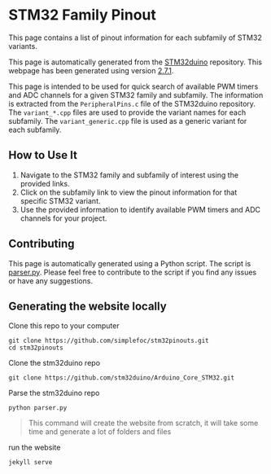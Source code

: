 # STM32 Family Pinout

This page contains a list of pinout information for each subfamily of STM32 variants.

This page is automatically generated from the [STM32duino](https://github.com/stm32duino/Arduino_Core_STM32) repository. This webpage has been generated using version [2.7.1](https://github.com/stm32duino/Arduino_Core_STM32/releases).

This page is intended to be used for quick search of available PWM timers and ADC channels for a given STM32 family and subfamily. The information is extracted from the `PeripheralPins.c` file of the STM32duino repository. The `variant_*.cpp` files are used to provide the variant names for each subfamily. The `variant_generic.cpp` file is used as a generic variant for each subfamily.

## How to Use It

1. Navigate to the STM32 family and subfamily of interest using the provided links.
2. Click on the subfamily link to view the pinout information for that specific STM32 variant.
3. Use the provided information to identify available PWM timers and ADC channels for your project.

## Contributing

This page is automatically generated using a Python script. The script is [parser.py](parser.py). Please feel free to contribute to the script if you find any issues or have any suggestions.

## Generating the website locally


Clone this repo to your computer
```
git clone https://github.com/simplefoc/stm32pinouts.git
cd stm32pinouts
```

Clone the stm32duino repo
```
git clone https://github.com/stm32duino/Arduino_Core_STM32.git
```

Parse the stm32duino repo
```shell
python parser.py
```
> This command will create the website from scratch, it will take some time and generate a lot of folders and files

run the website
```
jekyll serve
```